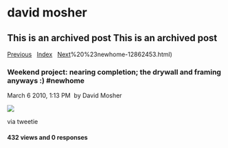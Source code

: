 # david mosher

## This is an archived post This is an archived post

[Previous](../../../posts/2010/03/Mom%20came%20for%20a%20visit%20and%20brought%20me%20hockey%20cards%20from%2020%20years%20ago!%20I%20thought%20this%20one%20of%20Nick%20Kypreos%20in%20'91%20was%20cool%20-13325530.html)
  [Index](../../../index-2.html)  
[Next](../../../posts/2010/03/Weekend%20project:%20nearing%20completion;%20the%20drywall%20and%20framing%20anyways%20:)%20%23newhome-12862453.html)

### Weekend project: nearing completion; the drywall and framing anyways :) \#newhome

March 6 2010, 1:13 PM  by David Mosher

![](../../../image/2010/03/7088368-image.jpg)

via tweetie

#### 432 views and 0 responses


